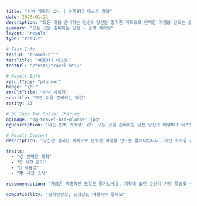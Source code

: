 ```yaml
---
title: "완벽 계획형 📋✨ | 여행BTI 테스트 결과"
date: 2025-01-22
description: "모든 것을 준비하는 당신! 당신은 철저한 계획으로 완벽한 여행을 만드는 플래너입니다. 사전 조사를 꼼꼼히 하고, 일정을 최적화하며, 모든 명소를 놓치지 않아요. 효율적이고 알찬 여행을 추구합니다...."
summary: "모든 것을 준비하는 당신 - 완벽 계획형"
layout: "result"
type: "result"

# Test Info
testId: "travel-bti"
testTitle: "여행BTI 테스트"
testUrl: "/tests/travel-bti/"

# Result Info
resultType: "planner"
badge: "📋✨"
resultTitle: "완벽 계획형"
subtitle: "모든 것을 준비하는 당신"
rarity: 11

# OG Tags for Social Sharing
ogImage: "og-travel-bti-planner.jpg"
ogDescription: "나는 완벽 계획형! 📋✨ 모든 것을 준비하는 당신 당신의 여행BTI 테스트 결과는?"

# Result Content
description: "당신은 철저한 계획으로 완벽한 여행을 만드는 플래너입니다. 사전 조사를 꼼꼼히 하고, 일정을 최적화하며, 모든 명소를 놓치지 않아요. 효율적이고 알찬 여행을 추구합니다."

traits:
  - "📋 완벽한 계획"
  - "⏰ 시간 관리"
  - "🎯 효율성"
  - "📚 사전 조사"

recommendation: "가끔은 즉흥적인 모험도 즐겨보세요. 계획에 없던 순간이 가장 특별할 수 있어요!"

compatibility: "문화탐방형, 균형잡힌 여행자와 좋아요"
---
```

